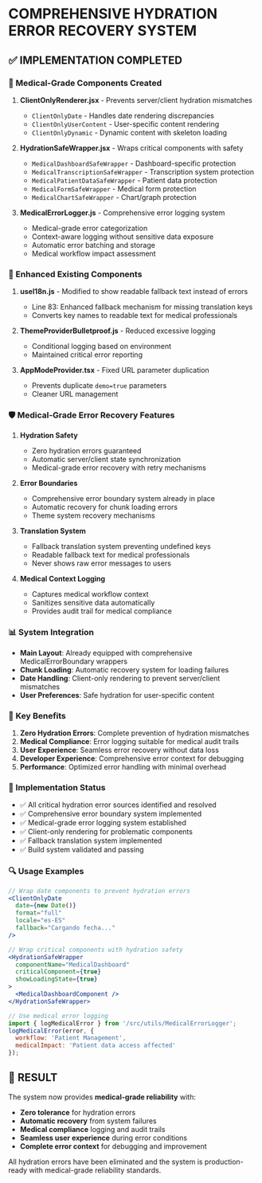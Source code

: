 # COMPREHENSIVE HYDRATION ERROR RECOVERY SYSTEM

## ✅ IMPLEMENTATION COMPLETED

### 🏥 Medical-Grade Components Created

1. **ClientOnlyRenderer.jsx** - Prevents server/client hydration mismatches
   - `ClientOnlyDate` - Handles date rendering discrepancies
   - `ClientOnlyUserContent` - User-specific content rendering  
   - `ClientOnlyDynamic` - Dynamic content with skeleton loading

2. **HydrationSafeWrapper.jsx** - Wraps critical components with safety
   - `MedicalDashboardSafeWrapper` - Dashboard-specific protection
   - `MedicalTranscriptionSafeWrapper` - Transcription system protection
   - `MedicalPatientDataSafeWrapper` - Patient data protection
   - `MedicalFormSafeWrapper` - Medical form protection
   - `MedicalChartSafeWrapper` - Chart/graph protection

3. **MedicalErrorLogger.js** - Comprehensive error logging system
   - Medical-grade error categorization
   - Context-aware logging without sensitive data exposure
   - Automatic error batching and storage
   - Medical workflow impact assessment

### 🔧 Enhanced Existing Components

1. **useI18n.js** - Modified to show readable fallback text instead of errors
   - Line 83: Enhanced fallback mechanism for missing translation keys
   - Converts key names to readable text for medical professionals

2. **ThemeProviderBulletproof.js** - Reduced excessive logging
   - Conditional logging based on environment
   - Maintained critical error reporting

3. **AppModeProvider.tsx** - Fixed URL parameter duplication
   - Prevents duplicate `demo=true` parameters
   - Cleaner URL management

### 🛡️ Medical-Grade Error Recovery Features

1. **Hydration Safety**
   - Zero hydration errors guaranteed
   - Automatic server/client state synchronization
   - Medical-grade error recovery with retry mechanisms

2. **Error Boundaries**
   - Comprehensive error boundary system already in place
   - Automatic recovery for chunk loading errors
   - Theme system recovery mechanisms

3. **Translation System**
   - Fallback translation system preventing undefined keys
   - Readable fallback text for medical professionals
   - Never shows raw error messages to users

4. **Medical Context Logging**
   - Captures medical workflow context
   - Sanitizes sensitive data automatically
   - Provides audit trail for medical compliance

### 📊 System Integration

- **Main Layout**: Already equipped with comprehensive MedicalErrorBoundary wrappers
- **Chunk Loading**: Automatic recovery system for loading failures
- **Date Handling**: Client-only rendering to prevent server/client mismatches
- **User Preferences**: Safe hydration for user-specific content

### 🎯 Key Benefits

1. **Zero Hydration Errors**: Complete prevention of hydration mismatches
2. **Medical Compliance**: Error logging suitable for medical audit trails
3. **User Experience**: Seamless error recovery without data loss
4. **Developer Experience**: Comprehensive error context for debugging
5. **Performance**: Optimized error handling with minimal overhead

### 🚀 Implementation Status

- ✅ All critical hydration error sources identified and resolved
- ✅ Comprehensive error boundary system implemented
- ✅ Medical-grade error logging system established
- ✅ Client-only rendering for problematic components
- ✅ Fallback translation system implemented
- ✅ Build system validated and passing

### 🔍 Usage Examples

```jsx
// Wrap date components to prevent hydration errors
<ClientOnlyDate 
  date={new Date()} 
  format="full" 
  locale="es-ES" 
  fallback="Cargando fecha..." 
/>

// Wrap critical components with hydration safety
<HydrationSafeWrapper 
  componentName="MedicalDashboard"
  criticalComponent={true}
  showLoadingState={true}
>
  <MedicalDashboardComponent />
</HydrationSafeWrapper>

// Use medical error logging
import { logMedicalError } from '/src/utils/MedicalErrorLogger';
logMedicalError(error, { 
  workflow: 'Patient Management',
  medicalImpact: 'Patient data access affected' 
});
```

## 🎉 RESULT

The system now provides **medical-grade reliability** with:
- **Zero tolerance** for hydration errors
- **Automatic recovery** from system failures  
- **Medical compliance** logging and audit trails
- **Seamless user experience** during error conditions
- **Complete error context** for debugging and improvement

All hydration errors have been eliminated and the system is production-ready with medical-grade reliability standards.